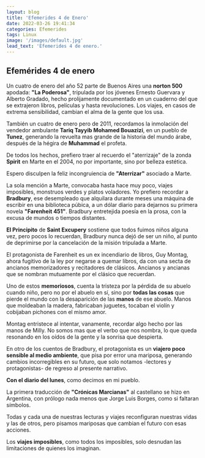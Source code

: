 ```yaml
---
layout: blog
title: 'Efemerides 4 de Enero'
date: 2022-03-26 19:41:34
categories: Efemerides
tags: Linux
image: '/images/default.jpg'
lead_text: 'Efemerides 4 de enero.'
---
```


## Efemérides 4 de enero
Un cuatro de enero del año 52 parte de Buenos Aires una **norton 500** apodada: **"La Poderosa"**, tripulada por los jóvenes Ernesto Guervara y Alberto Gradado, hecho prolijamente documentado en un cuaderno del que se extrajeron libros, películas y hasta revoluciones.  Los viajes, en casos de extrema sensibilidad, cambian el alma de la gente que los usa.

También un cuatro de enero pero de 2011, recordamos la inmolación del vendedor ambulante **Tariq Tayyib Mohamed Bouazizi**, en un pueblo de **Tunez**, generando la revuelta mas grande de la historia del mundo árabe, después de la hégira de **Muhammad** el profeta.  

De todos los hechos, prefiero traer al recuerdo el "aterrizaje" de la zonda **Spirit** en Marte en el 2004, no por importante, sino por belleza estética.

Espero disculpen la feliz incongruiencia de **"Aterrizar"** asociado a Marte.

La sola mención a Marte, convocaba hasta hace muy poco, viajes imposibles, monstruos verdes y platos voladores. Yo prefiero recordar a **Bradbury**, ese desempleado que alquilara durante meses una máquina de escribir en una biblioteca púbica, a un dólar diario para dejarnos su primera novela **"Farenheit 451"**.  Bradbury entretejida poesía en la prosa, con la excusa de mundos o tiempos distantes. 

**El Principito** de **Saint Excupery** sostiene que todos fuimos niños alguna vez, pero pocos lo recuerdan, Bradbury nunca dejó de ser un niño, al punto de deprimirse por la cancelación de la misión tripulada a Marte. 

El protagonista de Farenheit es un ex incendiario de libros, Guy Montag, ahora fugitivo de la ley por negarse a quemar libros, da con una secta de ancianos memorizadores y recitadores de clásicos.  Ancianos y ancianas que se nombran mutuamente por el clásico que recuerdan.

Uno de estos **memoriosos**, cuenta la tristeza por la pérdida de su abuelo cuando niño, pero no por el abuelo en sí, sino por **todas las cosas** que pierde el mundo con la desaparición de las **manos** de ese abuelo.  Manos que moldeaban la madera, fabricaban juguetes, tocaban el violín y cobijaban pichones con el mismo amor.

Montag entristece al intentar, vanamente, recordar algo hecho por las manos de Milly.  No somos mas que el verbo que nos nombra, lo que queda resonando en los oídos de la gente y la sonrisa que despierta. 

En otro de los cuentos de Bradbury, el protagonista es un **viajero poco sensible al medio ambiente**, que pisa por error una mariposa, generando cambios incorregibles en su futuro, que solo notamos -lectores y protagonistas- de regreso al presente narrativo.  

**Con el diario del lunes**, como decimos en mi pueblo. 

La primera traducción de **"Crónicas Marcianas"** al castellano se hizo en Argentina, con prólogo nada menos que Jorge Luis Borges, como si faltaran símbolos.

Todas y cada una de nuestras lecturas y viajes reconfiguran nuestras vidas y las de otros, pero pisamos mariposas que cambian el futuro con esas acciones.  

Los **viajes imposibles**, como todos los imposibles, solo desnudan las limitaciones de quienes los imaginan.  

